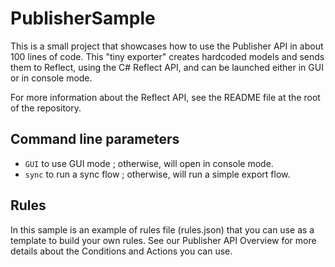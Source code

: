 # PublisherSample
This is a small project that showcases how to use the Publisher API in about 100 lines of code.
This "tiny exporter" creates hardcoded models and sends them to Reflect, using the C# Reflect API, and can be launched either in GUI or in console mode.

For more information about the Reflect API, see the README file at the root of the repository.

## Command line parameters
* `GUI` to use GUI mode ; otherwise, will open in console mode.
* `sync` to run a sync flow ; otherwise, will run a simple export flow.

## Rules
In this sample is an example of rules file (rules.json) that you can use as a template to build your own rules.
See our Publisher API Overview for more details about the Conditions and Actions you can use.

